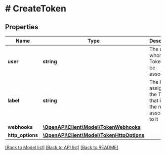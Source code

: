 # # CreateToken

## Properties

Name | Type | Description | Notes
------------ | ------------- | ------------- | -------------
**user** | **string** | The user whom the Token is to be associated | [optional] 
**label** | **string** | The label assigned to the Token, that is like the name is associated to it | [optional] 
**webhooks** | [**\OpenAPI\Client\Model\TokenWebhooks**](TokenWebhooks.md) |  | [optional] 
**http_options** | [**\OpenAPI\Client\Model\TokenHttpOptions**](TokenHttpOptions.md) |  | [optional] 

[[Back to Model list]](../../README.md#documentation-for-models) [[Back to API list]](../../README.md#documentation-for-api-endpoints) [[Back to README]](../../README.md)


